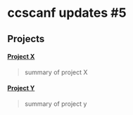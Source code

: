 # ccscanf updates #5

## Projects

#### [Project X](https://github.com/x/x)

>summary of project X

#### [Project Y](https://github.com/y/y)

>summary of project y
